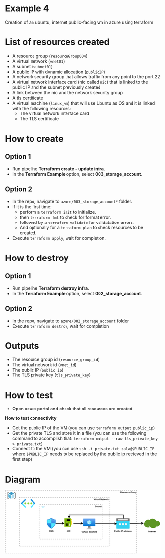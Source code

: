 # Example 4

Creation of an ubuntu, internet public-facing vm in azure using terraform

# List of resources created

* A resource group (`resourceGroup004`)
* A virtual network (`vnet01`)
* A subnet (`subnet01`)
* A public IP with dynamic allocation (`publicIP`)
* A network security group that allows traffic from any point to the port 22
* A virtual network interface card (nic called `nic`) that is linked to the
  public IP and the subnet previously created
* A link between the nic and the network security group
* A tls certificate
* A virtual machine (`linux_vm`) that will use Ubuntu as OS and it is linked
  with the following resources:
  * The virtual network interface card
  * The TLS certificate

# How to create

## Option 1

* Run pipeline **Terraform create - update infra**.
* In the **Terraform Example** option, select **003_storage_account**.

## Option 2

* In the repo, navigate to `azure/003_storage_account*` folder.
* If it is the first time:
  * perform a `terraform init` to initialize.
  * then `terraform fmt` to check for format error.
  * followed by a `terraform validate` for validatation errors.
  * And optionally for a `terraform plan` to check resources to be created.
* Execute `terraform apply`, wait for completion.

# How to destroy

## Option 1

* Run pipeline **Terraform destroy infra**.
* In the **Terraform Example** option, select **002_storage_account**.

## Option 2

* In the repo, navigate to `azure/002_storage_account` folder
* Execute `terraform destroy`, wait for completion

# Outputs

* The resource group id (`resource_group_id`)
* The virtual network id (`vnet_id`)
* The public IP (`public_ip`)
* The TLS private key (`tls_private_key`)

# How to test

* Open azure portal and check that all resources are created

**How to test connectivity**

* Get the public IP of the VM (you can use `terraform output public_ip`)
* Get the private TLS and store it in a file (you can use the following command
  to accomplish that: `terraform output --raw tls_private_key > private.txt`)
* Connect to the VM (you can use `ssh -i private.txt zala@$PUBLIC_IP` where
  `$PUBLIC_IP` needs to be replaced by the public ip retrieved in the first step)

# Diagram

![Diagram Exercise 4](/images/Exercise_004.svg)
